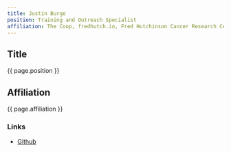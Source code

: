 ```yaml
---
title: Justin Burge
position: Training and Outreach Specialist 
affiliation: The Coop, fredhutch.io, Fred Hutchinson Cancer Research Center
---
```

## Title
{{ page.position }}

## Affiliation

{{ page.affiliation }}

### Links
<!-- Add your links below -->
- [Github](https://github.com/Chilliwack)
